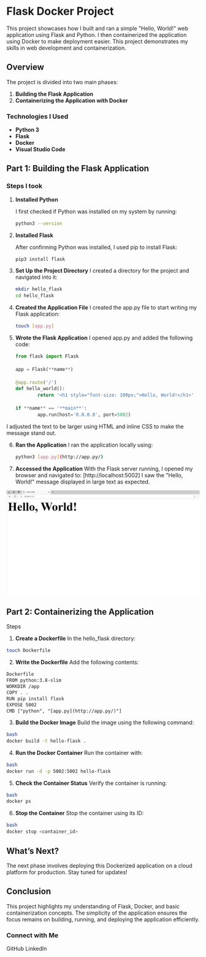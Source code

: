 # Flask Docker Project

This project showcases how I built and ran a simple "Hello, World!" web application using Flask and Python. I then containerized the application using Docker to make deployment easier. This project demonstrates my skills in web development and containerization.

## Overview

The project is divided into two main phases:

1. **Building the Flask Application**
2. **Containerizing the Application with Docker**

### Technologies I Used

- **Python 3**
- **Flask**
- **Docker**
- **Visual Studio Code**

## Part 1: Building the Flask Application

### Steps I took

1. **Installed Python**
    
   I first checked if Python was installed on my system by running:
    
    ```bash
    python3 --version
    
    ```
    
2. **Installed Flask**
    
    After confirming Python was installed, I used pip to install Flask:
    
    ```bash
    pip3 install flask
    
    ```
    
3. **Set Up the Project Directory**
I created a directory for the project and navigated into it:
    
    ```bash
    mkdir hello_flask
    cd hello_flask
    ```
    
4. **Created the Application File**
I created the app.py file to start writing my Flask application:
    
    ```bash
    touch [app.py]
    ```
    
5. **Wrote the Flask Application**
I opened app.py and added the following code:
    
    ```python
    from flask import Flask
    
    app = Flask(**name**)
    
    @app.route('/')
    def hello_world():
    		return '<h1 style="font-size: 100px;">Hello, World!</h1>'
    		
    if **name** == '**main**':
    		app.run(host='0.0.0.0', port=5002)
    
    ```
I adjusted the text to be larger using HTML and inline CSS to make the message stand out.

6. **Ran the Application**
I ran the application locally using:
    
    ```bash
    python3 [app.py](http://app.py/)
    ```
    
7. **Accessed the Application**
With the Flask server running, I opened my browser and navigated to:
[http://localhost:5002]
I saw the "Hello, World!" message displayed in large text as expected.


![Hello-world-picture](my-first-web-application.PNG.png)



## Part 2: Containerizing the Application
Steps
1. **Create a Dockerfile**
In the hello_flask directory:

```bash
touch Dockerfile
```

2. **Write the Dockerfile**
Add the following contents:

```docker
Dockerfile
FROM python:3.8-slim
WORKDIR /app
COPY . .
RUN pip install flask
EXPOSE 5002
CMD ["python", "[app.py](http://app.py/)"]
```

3. **Build the Docker Image**
Build the image using the following command:

```bash
bash
docker build -t hello-flask .
```

4. **Run the Docker Container**
Run the container with:

```bash
bash
docker run -d -p 5002:5002 hello-flask
```

5. **Check the Container Status**
Verify the container is running:

```bash
bash
docker ps
```

6. **Stop the Container**
Stop the container using its ID:

```bash
bash
docker stop <container_id>
```

## What’s Next?
The next phase involves deploying this Dockerized application on a cloud platform for production. Stay tuned for updates!

## Conclusion
This project highlights my understanding of Flask, Docker, and basic containerization concepts. The simplicity of the application ensures the focus remains on building, running, and deploying the application efficiently.

### Connect with Me
GitHub
LinkedIn

